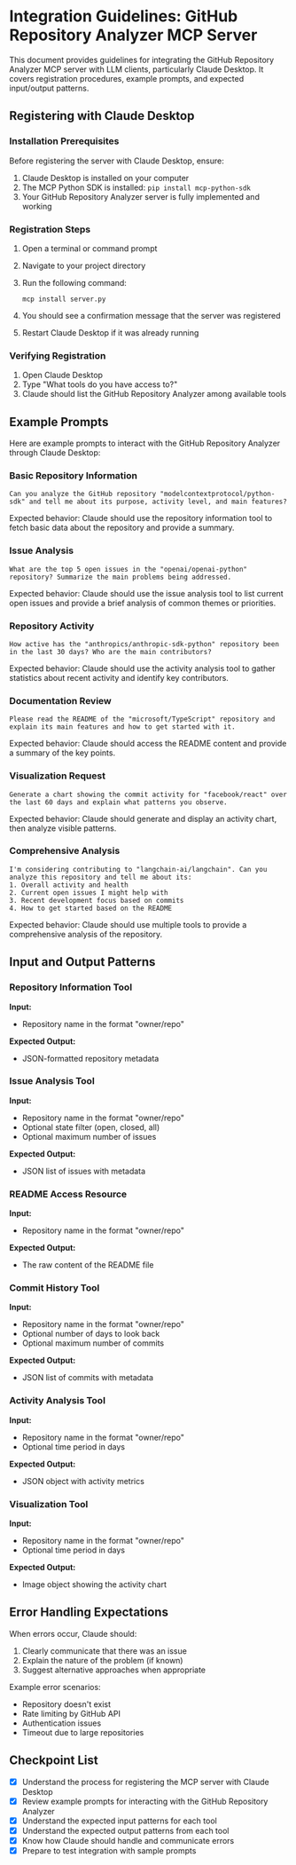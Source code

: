 Integration Guidelines: GitHub Repository Analyzer MCP Server
=============================================================

This document provides guidelines for integrating the GitHub Repository Analyzer MCP server with LLM clients, particularly Claude Desktop. It covers registration procedures, example prompts, and expected input/output patterns.

Registering with Claude Desktop
-------------------------------

### Installation Prerequisites

Before registering the server with Claude Desktop, ensure:

1.  Claude Desktop is installed on your computer
2.  The MCP Python SDK is installed: `pip install mcp-python-sdk`
3.  Your GitHub Repository Analyzer server is fully implemented and working

### Registration Steps

1.  Open a terminal or command prompt
2.  Navigate to your project directory
3.  Run the following command:

    ```
    mcp install server.py
    ```

4.  You should see a confirmation message that the server was registered
5.  Restart Claude Desktop if it was already running

### Verifying Registration

1.  Open Claude Desktop
2.  Type "What tools do you have access to?"
3.  Claude should list the GitHub Repository Analyzer among available tools

Example Prompts
---------------

Here are example prompts to interact with the GitHub Repository Analyzer through Claude Desktop:

### Basic Repository Information

```
Can you analyze the GitHub repository "modelcontextprotocol/python-sdk" and tell me about its purpose, activity level, and main features?
```

Expected behavior: Claude should use the repository information tool to fetch basic data about the repository and provide a summary.

### Issue Analysis

```
What are the top 5 open issues in the "openai/openai-python" repository? Summarize the main problems being addressed.
```

Expected behavior: Claude should use the issue analysis tool to list current open issues and provide a brief analysis of common themes or priorities.

### Repository Activity

```
How active has the "anthropics/anthropic-sdk-python" repository been in the last 30 days? Who are the main contributors?
```

Expected behavior: Claude should use the activity analysis tool to gather statistics about recent activity and identify key contributors.

### Documentation Review

```
Please read the README of the "microsoft/TypeScript" repository and explain its main features and how to get started with it.
```

Expected behavior: Claude should access the README content and provide a summary of the key points.

### Visualization Request

```
Generate a chart showing the commit activity for "facebook/react" over the last 60 days and explain what patterns you observe.
```

Expected behavior: Claude should generate and display an activity chart, then analyze visible patterns.

### Comprehensive Analysis

```
I'm considering contributing to "langchain-ai/langchain". Can you analyze this repository and tell me about its:
1. Overall activity and health
2. Current open issues I might help with
3. Recent development focus based on commits
4. How to get started based on the README
```

Expected behavior: Claude should use multiple tools to provide a comprehensive analysis of the repository.

Input and Output Patterns
-------------------------

### Repository Information Tool

**Input:**

-   Repository name in the format "owner/repo"

**Expected Output:**

-   JSON-formatted repository metadata

### Issue Analysis Tool

**Input:**

-   Repository name in the format "owner/repo"
-   Optional state filter (open, closed, all)
-   Optional maximum number of issues

**Expected Output:**

-   JSON list of issues with metadata

### README Access Resource

**Input:**

-   Repository name in the format "owner/repo"

**Expected Output:**

-   The raw content of the README file

### Commit History Tool

**Input:**

-   Repository name in the format "owner/repo"
-   Optional number of days to look back
-   Optional maximum number of commits

**Expected Output:**

-   JSON list of commits with metadata

### Activity Analysis Tool

**Input:**

-   Repository name in the format "owner/repo"
-   Optional time period in days

**Expected Output:**

-   JSON object with activity metrics

### Visualization Tool

**Input:**

-   Repository name in the format "owner/repo"
-   Optional time period in days

**Expected Output:**

-   Image object showing the activity chart

Error Handling Expectations
---------------------------

When errors occur, Claude should:

1.  Clearly communicate that there was an issue
2.  Explain the nature of the problem (if known)
3.  Suggest alternative approaches when appropriate

Example error scenarios:

-   Repository doesn't exist
-   Rate limiting by GitHub API
-   Authentication issues
-   Timeout due to large repositories

Checkpoint List
---------------

-   [x]  Understand the process for registering the MCP server with Claude Desktop
-   [x]  Review example prompts for interacting with the GitHub Repository Analyzer
-   [x]  Understand the expected input patterns for each tool
-   [x]  Understand the expected output patterns from each tool
-   [x]  Know how Claude should handle and communicate errors
-   [x]  Prepare to test integration with sample prompts